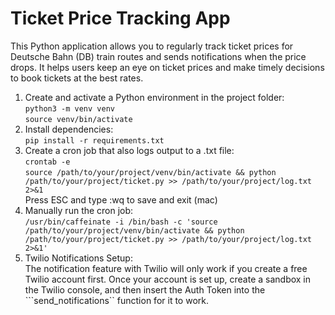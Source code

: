 # Ticket Price Tracking App

This Python application allows you to regularly track ticket prices for Deutsche Bahn (DB) train routes and sends notifications when the price drops. It helps users keep an eye on ticket prices and make timely decisions to book tickets at the best rates.
  1. Create and activate a Python environment in the project folder:  
   ```python3 -m venv venv```  
   ```source venv/bin/activate```  
  2.	Install dependencies:  
   ```pip install -r requirements.txt```  
  3.	Create a cron job that also logs output to a .txt file:  
   ```crontab -e```  
  ```source /path/to/your/project/venv/bin/activate && python /path/to/your/project/ticket.py >> /path/to/your/project/log.txt 2>&1```  
  Press ESC and type :wq to save and exit (mac)  
  4.	Manually run the cron job:  
   ```/usr/bin/caffeinate -i /bin/bash -c 'source /path/to/your/project/venv/bin/activate && python /path/to/your/project/ticket.py >> /path/to/your/project/log.txt 2>&1'```    
  5.	Twilio Notifications Setup:  
  The notification feature with Twilio will only work if you create a free Twilio account first. Once your account is set up, create a sandbox in the Twilio console, and then insert the Auth Token into the ```send_notifications`` function for it to work.

  
  

